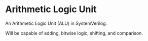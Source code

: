 # Arithmetic Logic Unit

An Arithmetic Logic Unit (ALU) in SystemVerilog.

Will be capable of adding, bitwise logic, shifting, and comparison.